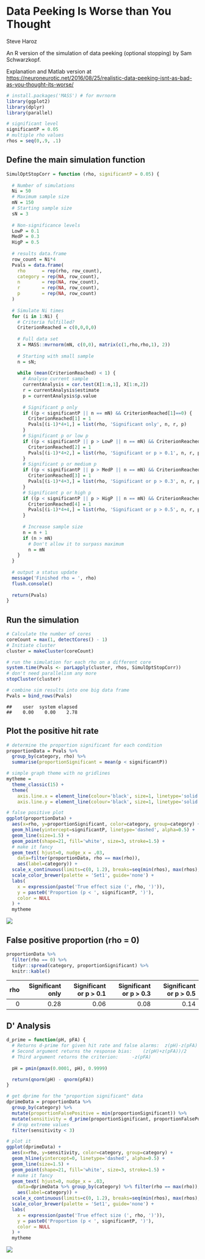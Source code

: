 Data Peeking Is Worse than You Thought
================
Steve Haroz

An R version of the simulation of data peeking (optional stopping) by Sam Schwarzkopf.

Explanation and Matlab version at <https://neuroneurotic.net/2016/08/25/realistic-data-peeking-isnt-as-bad-as-you-thought-its-worse/>

``` r
# install.packages('MASS') # for mvrnorm
library(ggplot2)
library(dplyr)
library(parallel)
```

``` r
# significant level
significantP = 0.05
# multiple rho values
rhos = seq(0,.9, .1)
```

Define the main simulation function
-----------------------------------

``` r
SimulOptStopCorr = function (rho, significantP = 0.05) {
  
  # Number of simulations
  Ni = 50
  # Maximum sample size
  mN = 150
  # Starting sample size
  sN = 3
  
  # Non-significance levels
  LowP = 0.1
  MedP = 0.3
  HigP = 0.5
  
  # results data.frame
  row_count = Ni*4
  Pvals = data.frame(
    rho      = rep(rho, row_count),
    category = rep(NA, row_count), 
    n        = rep(NA, row_count), 
    r        = rep(NA, row_count), 
    p        = rep(NA, row_count)
  )
  
  # Simulate Ni times
  for (i in 1:Ni) {
    # Criteria fulfilled?
    CriterionReached = c(0,0,0,0)
    
    # Full data set
    X = MASS::mvrnorm(mN, c(0,0), matrix(c(1,rho,rho,1), 2))
    
    # Starting with small sample
    n = sN; 
    
    while (mean(CriterionReached) < 1) {
      # Analyse current sample
      currentAnalysis = cor.test(X[1:n,1], X[1:n,2])
      r = currentAnalysis$estimate
      p = currentAnalysis$p.value
      
      # Significant p only
      if ((p < significantP || n == mN) && CriterionReached[1]==0) {
        CriterionReached[1] = 1
        Pvals[(i-1)*4+1,] = list(rho, 'Significant only', n, r, p) 
      }
      # Significant p or low p 
      if ((p < significantP || p > LowP || n == mN) && CriterionReached[2]==0) {
        CriterionReached[2] = 1
        Pvals[(i-1)*4+2,] = list(rho, 'Significant or p > 0.1', n, r, p) 
      }
      # Significant p or medium p 
      if ((p < significantP || p > MedP || n == mN) && CriterionReached[3]==0) {
        CriterionReached[3] = 1
        Pvals[(i-1)*4+3,] = list(rho, 'Significant or p > 0.3', n, r, p) 
      }
      # Significant p or high p 
      if ((p < significantP || p > HigP || n == mN) && CriterionReached[4]==0) {
        CriterionReached[4] = 1
        Pvals[(i-1)*4+4,] = list(rho, 'Significant or p > 0.5', n, r, p) 
      }
      
      # Increase sample size
      n = n + 1
      if (n > mN)
        # Don't allow it to surpass maximum
        n = mN
    }
  }
  
  # output a status update
  message('Finished rho = ', rho)
  flush.console()
  
  return(Pvals)
}
```

Run the simulation
------------------

``` r
# Calculate the number of cores
coreCount = max(1, detectCores() - 1)
# Initiate cluster
cluster = makeCluster(coreCount)

# run the simulation for each rho on a different core
system.time(Pvals <- parLapply(cluster, rhos, SimulOptStopCorr))
# don't need parallelism any more
stopCluster(cluster)

# combine sim results into one big data frame
Pvals = bind_rows(Pvals)
```

    ##    user  system elapsed 
    ##    0.00    0.00    2.78

Plot the positive hit rate
--------------------------

``` r
# determine the proportion significant for each condition
proportionData = Pvals %>%
  group_by(category, rho) %>%
  summarise(proportionSignificant = mean(p < significantP))

# simple graph theme with no gridlines
mytheme = 
  theme_classic(15) +
  theme(
    axis.line.x = element_line(colour='black', size=1, linetype='solid'),
    axis.line.y = element_line(colour='black', size=1, linetype='solid'))

# false positive plot
ggplot(proportionData) +
  aes(x=rho, y=proportionSignificant, color=category, group=category) +
  geom_hline(yintercept=significantP, linetype='dashed', alpha=0.5) +
  geom_line(size=1.5) +
  geom_point(shape=21, fill='white', size=3, stroke=1.5) +
  # make it fancy
  geom_text( hjust=0, nudge_x = .03,
    data=filter(proportionData, rho == max(rho)), 
    aes(label=category)) +
  scale_x_continuous(limits=c(0, 1.2), breaks=seq(min(rhos), max(rhos), 0.1)) +
  scale_color_brewer(palette = 'Set1', guide='none') +
  labs(
    x = expression(paste('True effect size (', rho, ')')),
    y = paste0('Proportion (p < ', significantP, ')'),
    color = NULL
  ) +
  mytheme
```

![](data_peeking_files/figure-markdown_github/hit_rate_plot-1.svg)

False positive proportion (rho = 0)
-----------------------------------

``` r
proportionData %>% 
  filter(rho == 0) %>%
  tidyr::spread(category, proportionSignificant) %>% 
  knitr::kable()
```

|  rho|  Significant only|  Significant or p &gt; 0.1|  Significant or p &gt; 0.3|  Significant or p &gt; 0.5|
|----:|-----------------:|--------------------------:|--------------------------:|--------------------------:|
|    0|              0.28|                       0.06|                       0.08|                       0.14|

D' Analysis
-----------

``` r
d_prime = function(pH, pFA) {
  # Returns d-prime for given hit rate and false alarms:  z(pH)-z(pFA)
  # Second argument returns the response bias:    (z(pH)+z(pFA))/2
  # Third argument returns the criterion:     -z(pFA)
  
  pH = pmin(pmax(0.0001, pH), 0.9999)

  return(qnorm(pH) - qnorm(pFA))
}

# get dprime for the "proportion significant" data
dprimeData = proportionData %>% 
  group_by(category) %>%
  mutate(proportionFalsePositive = min(proportionSignificant)) %>%
  mutate(sensitivity = d_prime(proportionSignificant, proportionFalsePositive)) %>%
  # drop extreme values
  filter(sensitivity < 3)

# plot it
ggplot(dprimeData) +
  aes(x=rho, y=sensitivity, color=category, group=category) +
  geom_hline(yintercept=0, linetype='dashed', alpha=0.5) +
  geom_line(size=1.5) +
  geom_point(shape=21, fill='white', size=3, stroke=1.5) +
  # make it fancy
  geom_text( hjust=0, nudge_x = .03,
    data=dprimeData %>% group_by(category) %>% filter(rho == max(rho)),
    aes(label=category)) +
  scale_x_continuous(limits=c(0, 1.2), breaks=seq(min(rhos), max(rhos), 0.1)) +
  scale_color_brewer(palette = 'Set1', guide='none') +
  labs(
    x = expression(paste('True effect size (', rho, ')')),
    y = paste0('Proportion (p < ', significantP, ')'),
    color = NULL
  ) +
  mytheme
```

![](data_peeking_files/figure-markdown_github/d_prime-1.svg)
